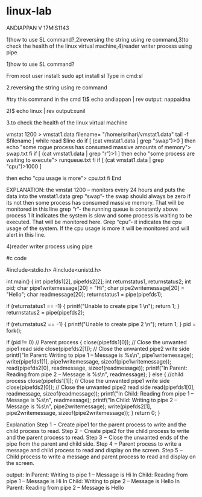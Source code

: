 # linux-lab

ANDIAPPAN V
17MIS1143

1)how to use SL command?,2)reversing the string using re command,3)to check the health of the linux virtual machine,4)reader writer process using pipe 


1)how to use SL command?

From root user install: sudo apt install sl
Type in cmd:sl

2.reversing the string using re command

#try this command in the cmd
  1)$ echo andiappan | rev
    output: nappaidna
    
  2)$ echo linux | rev
    output:xunil
    
3.to check the health of the linux virtual machine   

vmstat 1200 > vmstat1.data
filename= "/home/srihari/vmstat1.data"
tail -f $filename |
while read $line do
if [ (cat vmstat1.data | grep "swap")>0 ]
then
echo "some rogue process has consumed massive amounts of memory"> swap.txt
fi
if [ (cat vmstat1.data | grep "r")>1 ]
then
echo "some process are waiting to execute"> runqueue.txt
fi
if [ (cat vmstat1.data | grep "cpu")>1000 ]

then
echo "cpu usage is more"> cpu.txt
fi
End

EXPLANATION:
the vmstat 1200 – monitors every 24 hours and puts the data into the vmstat1.data
grep “swap”- the swap should always be zero if its not then some process has consumed massive memory.
That will be monitored in this line
grep “r”- the running queue is constantly above process 1 it indicates the system is slow and some process
is waiting to be executed. That will be monitored here.
Grep “cpu”- it indicates the cpu usage of the system. If the cpu usage is more it will be monitored and will
alert in this line.

4)reader writer process using pipe

#c code 

#include<stdio.h>
#include<unistd.h>

int main() {
   int pipefds1[2], pipefds2[2];
   int returnstatus1, returnstatus2;
   int pid;
   char pipe1writemessage[20] = "Hi";
   char pipe2writemessage[20] = "Hello";
   char readmessage[20];
   returnstatus1 = pipe(pipefds1);
   
   if (returnstatus1 == -1) {
      printf("Unable to create pipe 1 \n");
      return 1;
   }
   returnstatus2 = pipe(pipefds2);
   
   if (returnstatus2 == -1) {
      printf("Unable to create pipe 2 \n");
      return 1;
   }
   pid = fork();
   
   if (pid != 0) // Parent process {
      close(pipefds1[0]); // Close the unwanted pipe1 read side
      close(pipefds2[1]); // Close the unwanted pipe2 write side
      printf("In Parent: Writing to pipe 1 – Message is %s\n", pipe1writemessage);
      write(pipefds1[1], pipe1writemessage, sizeof(pipe1writemessage));
      read(pipefds2[0], readmessage, sizeof(readmessage));
      printf("In Parent: Reading from pipe 2 – Message is %s\n", readmessage);
   } else { //child process
      close(pipefds1[1]); // Close the unwanted pipe1 write side
      close(pipefds2[0]); // Close the unwanted pipe2 read side
      read(pipefds1[0], readmessage, sizeof(readmessage));
      printf("In Child: Reading from pipe 1 – Message is %s\n", readmessage);
      printf("In Child: Writing to pipe 2 – Message is %s\n", pipe2writemessage);
      write(pipefds2[1], pipe2writemessage, sizeof(pipe2writemessage));
   }
   return 0;
}

Explanation
Step 1 − Create pipe1 for the parent process to write and the child process to read.
Step 2 − Create pipe2 for the child process to write and the parent process to read.
Step 3 − Close the unwanted ends of the pipe from the parent and child side.
Step 4 − Parent process to write a message and child process to read and display on the screen.
Step 5 − Child process to write a message and parent process to read and display on the screen.

output:
In Parent: Writing to pipe 1 – Message is Hi
In Child: Reading from pipe 1 – Message is Hi
In Child: Writing to pipe 2 – Message is Hello
In Parent: Reading from pipe 2 – Message is Hello
